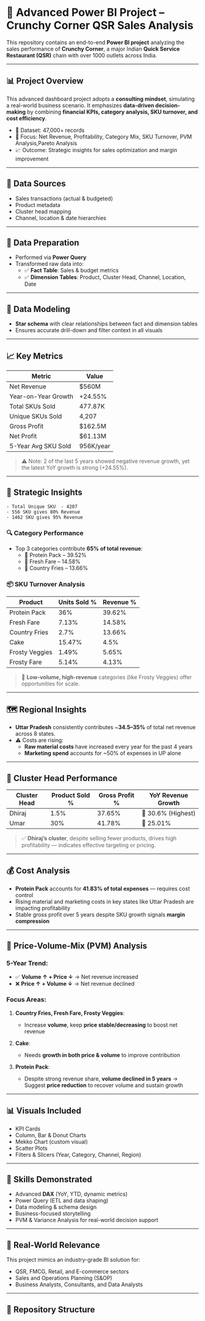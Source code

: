 # 🍟 Advanced Power BI Project – Crunchy Corner QSR Sales Analysis

This repository contains an end-to-end **Power BI project** analyzing the sales performance of **Crunchy Corner**, 
a major Indian **Quick Service Restaurant (QSR)** chain with over 1000 outlets across India.


---

## 📊 Project Overview

This advanced dashboard project adopts a **consulting mindset**, simulating a real-world business scenario.
It emphasizes **data-driven decision-making** by combining **financial KPIs, category analysis, 
SKU turnover, and cost efficiency**.

- 🧾 Dataset: 47,000+ records
- 📌 Focus: Net Revenue, Profitability, Category Mix, SKU Turnover, PVM Analysis,Pareto Analysis
- 📈 Outcome: Strategic insights for sales optimization and margin improvement

---

## 🧾 Data Sources

- Sales transactions (actual & budgeted)
- Product metadata
- Cluster head mapping
- Channel, location & date hierarchies

---

## 🧹 Data Preparation

- Performed via **Power Query**
- Transformed raw data into:
  - ✅ **Fact Table**: Sales & budget metrics
  - ✅ **Dimension Tables**: Product, Cluster Head, Channel, Location, Date

---

## 📐 Data Modeling

- **Star schema** with clear relationships between fact and dimension tables
- Ensures accurate drill-down and filter context in all visuals

---

## 📈 Key Metrics

| Metric                        | Value        |
|------------------------------|--------------|
| Net Revenue                  | $560M         |
| Year-on-Year Growth          | +24.55%       |
| Total SKUs Sold              | 477.87K       |
| Unique SKUs Sold             | 4,207         |
| Gross Profit                 | $162.5M       |
| Net Profit                   | $61.13M       |
| 5-Year Avg SKU Sold          | 956K/year     |

> ⚠️ Note: 2 of the last 5 years showed negative revenue growth,
>  yet the latest YoY growth is strong (+24.55%).

---

## 🧠 Strategic Insights
    - Total Unique SKU  - 4207 
    - 556 SKU gives 80% Revenue
    - 1462 SKU gives 95% Revenue
### 🔍 Category Performance
- Top 3 categories contribute **65% of total revenue**:
  - 🥇 Protein Pack – 39.52%
  - 🥈 Fresh Fare – 14.58%
  - 🥉 Country Fries – 13.66%

### 📦 SKU Turnover Analysis
| Product         | Units Sold % | Revenue %  |
|-----------------|--------------|------------|
| Protein Pack    | 36%          | 39.62%     |
| Fresh Fare      | 7.13%        | 14.58%     |
| Country Fries   | 2.7%         | 13.66%     |
| Cake            | 15.47%       | 4.5%       |
| Frosty Veggies  | 1.49%        | 5.65%      |
| Frosty Fare     | 5.14%        | 4.13%      |

> 🎯 **Low-volume, high-revenue** categories (like Frosty Veggies) offer opportunities for scale.

---

## 🗺️ Regional Insights

- **Uttar Pradesh** consistently contributes ~**34.5–35%** of total net revenue across 8 states.
- ⚠️ Costs are rising:
  - **Raw material costs** have increased every year for the past 4 years
  - **Marketing spend** accounts for ~50% of expenses in UP alone

---

## 👥 Cluster Head Performance

| Cluster Head | Product Sold % | Gross Profit % | YoY Revenue Growth |
|--------------|----------------|----------------|--------------------|
| Dhiraj       | 1.5%           | 37.65%         | 🔼 30.6% (Highest) |
| Umar         | 30%            | 41.78%         | 🔼 25.01%          |

> ✅ **Dhiraj’s cluster**, despite selling fewer products, drives high profitability — indicates effective targeting or pricing.

---

## 💰 Cost Analysis

- **Protein Pack** accounts for **41.83% of total expenses** — requires cost control
- Rising material and marketing costs in key states like Uttar Pradesh are impacting profitability
- Stable gross profit over 5 years despite SKU growth signals **margin compression**

---

## 🔄 Price-Volume-Mix (PVM) Analysis

### 5-Year Trend:
- ✅ **Volume ↑ + Price ↓** → Net revenue increased
- ❌ **Price ↑ + Volume ↓** → Net revenue declined

### Focus Areas:
1. **Country Fries, Fresh Fare, Frosty Veggies**:
   - Increase **volume**, keep **price stable/decreasing** to boost net revenue

2. **Cake**:
   - Needs **growth in both price & volume** to improve contribution

3. **Protein Pack**:
   - Despite strong revenue share, **volume declined in 5 years** → Suggest **price reduction** to recover volume and sustain growth

---

## 📊 Visuals Included

- KPI Cards
- Column, Bar & Donut Charts
- Mekko Chart (custom visual)
- Scatter Plots
- Filters & Slicers (Year, Category, Channel, Region)

---

## 🧠 Skills Demonstrated

- Advanced **DAX** (YoY, YTD, dynamic metrics)
- Power Query (ETL and data shaping)
- Data modeling & schema design
- Business-focused storytelling
- PVM & Variance Analysis for real-world decision support

---

## 💼 Real-World Relevance

This project mimics an industry-grade BI solution for:
- QSR, FMCG, Retail, and E-commerce sectors
- Sales and Operations Planning (S&OP)
- Business Analysts, Consultants, and Data Analysts

---

## 📂 Repository Structure
